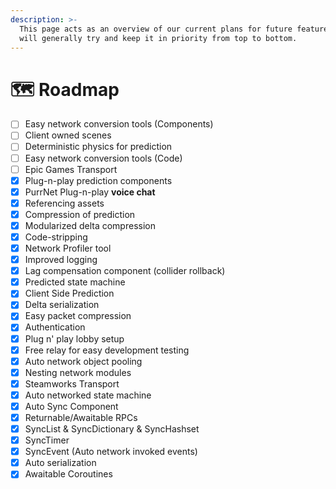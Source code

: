 ```yaml
---
description: >-
  This page acts as an overview of our current plans for future features. We
  will generally try and keep it in priority from top to bottom.
---
```


# 🗺️ Roadmap

* [ ] Easy network conversion tools (Components)
* [ ] Client owned scenes
* [ ] Deterministic physics for prediction
* [ ] Easy network conversion tools (Code)
* [ ] Epic Games Transport
* [x] Plug-n-play prediction components
* [x] PurrNet Plug-n-play **voice chat**
* [x] Referencing assets
* [x] Compression of prediction
* [x] Modularized delta compression
* [x] Code-stripping
* [x] Network Profiler tool
* [x] Improved logging
* [x] Lag compensation component (collider rollback)
* [x] Predicted state machine
* [x] Client Side Prediction
* [x] Delta serialization
* [x] Easy packet compression
* [x] Authentication
* [x] Plug n' play lobby setup
* [x] Free relay for easy development testing
* [x] Auto network object pooling
* [x] Nesting network modules
* [x] Steamworks Transport
* [x] Auto networked state machine
* [x] Auto Sync Component
* [x] Returnable/Awaitable RPCs
* [x] SyncList & SyncDictionary & SyncHashset
* [x] SyncTimer
* [x] SyncEvent (Auto network invoked events)
* [x] Auto serialization
* [x] Awaitable Coroutines

